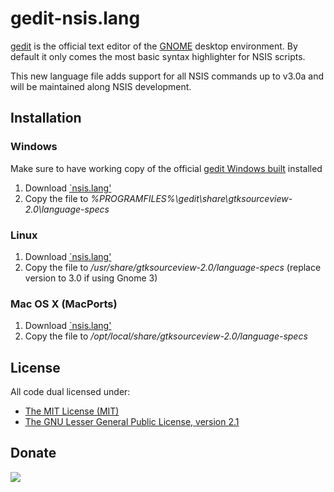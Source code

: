 # gedit-nsis.lang

[gedit][1] is the official text editor of the [GNOME][2] desktop environment. By default it only comes the most basic syntax highlighter for NSIS scripts.

This new language file adds support for all NSIS commands up to v3.0a and will be maintained along NSIS development.

## Installation

### Windows

Make sure to have working copy of the official [gedit Windows built][3] installed

1. Download [`nsis.lang'][4]
2. Copy the file to *%PROGRAMFILES%\gedit\share\gtksourceview-2.0\language-specs*

### Linux

1. Download [`nsis.lang'][4]
2. Copy the file to */usr/share/gtksourceview-2.0/language-specs* (replace version to 3.0 if using Gnome 3)

### Mac OS X (MacPorts)

1. Download [`nsis.lang'][4]
2. Copy the file to */opt/local/share/gtksourceview-2.0/language-specs*

## License

All code dual licensed under:

* [The MIT License (MIT)][5]
* [The GNU Lesser General Public License, version 2.1][6]

## Donate

[<img src="https://raw.github.com/balupton/flattr-buttons/master/badge-89x18.gif" />](https://flattr.com/submit/auto?user_id=idleberg&url=https://github.com/idleberg/gedit-nsis.lang/&title=gedit-nsis.lang&description=Modern%20gedit%20syntax%20highlighter%20for%20NSIS%20scripts&language=en_GB&tags=nsis,gedit,syntax,highlighting,code&hidden=0&category=software)

[1]: https://projects.gnome.org/gedit/
[2]: https://projects.gnome.org/gedit/
[3]: https://live.gnome.org/Gedit/Windows
[4]: https://raw.github.com/idleberg/gedit-nsis.lang/master/nsis.lang
[5]: http://opensource.org/licenses/MIT
[6]: http://opensource.org/licenses/lgpl-license